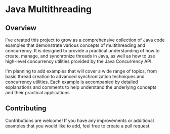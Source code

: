 # Java Multithreading

## Overview
I've created this project to grow as a comprehensive collection of Java code examples that demonstrate various concepts of multithreading and concurrency. It is designed to provide a practical understanding of how to create, manage, and synchronize threads in Java, as well as how to use high-level concurrency utilities provided by the Java Concurrency API.

I'm planning to add examples that will cover a wide range of topics, from basic thread creation to advanced synchronization techniques and concurrency utilities. Each example is accompanied by detailed explanations and comments to help understand the underlying concepts and their practical applications.

## Contributing
Contributions are welcome! If you have any improvements or additional examples that you would like to add, feel free to create a pull request.